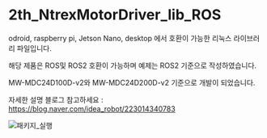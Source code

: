 # 2th_NtrexMotorDriver_lib_ROS

odroid, raspberry pi, Jetson Nano, desktop 에서 호환이 가능한 리눅스 라이브러리 파일입니다.

해당 제품은 ROS및 ROS2 호환이 가능하며 예제는 ROS2 기준으로 작성하였습니다.

MW-MDC24D100D-v2와 MW-MDC24D200D-v2 기준으로 개발이 되었습니다.

자세한 설명 블로그 참고하세요 : https://blog.naver.com/idea_robot/223014340783

![패키지_실행](https://github.com/ntrexlab/2th_NtrexMotorDriver_lib_ROS/assets/85467544/133243ac-c580-4820-816a-bc1e4a9a8208)
